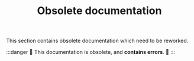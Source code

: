﻿---
title: "Obsolete documentation"
unlisted: true
---

This section contains obsolete documentation which need to be reworked.

:::danger
🚫 This documentation is obsolete, and **contains errors**. 🚫
:::